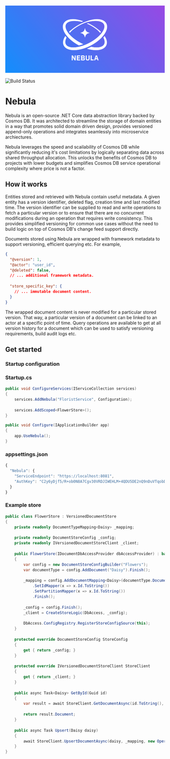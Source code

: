![alt text](Nebula.png "Nebula")

![Build Status](https://certainsix.visualstudio.com/CloudMaker/_apis/build/status/OpenSource/Nebula-CI?branchName=master)

Nebula
=====

Nebula is an open-source .NET Core data abstraction library backed by Cosmos DB. It was architected to streamline the storage of domain entities in a way that promotes solid domain driven design, provides versioned append-only operations and integrates seamlessly into microservice archiectures.

Nebula leverages the speed and scailability of Cosmos DB while significantly reducing it's cost limitations by logically separating data across shared throughput allocation. This unlocks the benefits of Cosmos DB to projects with lower budgets and simplifies Cosmos DB service operational complexity where price is not a factor.

## How it works

Entities stored and retrieved with Nebula contain useful metadata. A given entity has a version identifier, deleted flag, creation time and last modified time. The version identifier can be supplied to read and write operations to fetch a particular version or to ensure that there are no concurrent modifications during an operation that requires write consistency. This provides simplified versioning for common use cases without the need to build logic on top of Cosmos DB's change feed support directly.

Documents stored using Nebula are wrapped with framework metadata to support versioning, efficient querying etc. For example,

```json
{
  "@version": 1,
  "@actor": "user_id",
  "@deleted": false,
  // ... additional framework metadata.
  
  "store_specific_key": {
    // ... immutable document content.
  }
}
```

The wrapped document content is never modified for a particular stored version. That way, a particular version of a document can be linked to an actor at a specific point of time. Query operations are available to get at all version history for a document which can be used to satisfy versioning requirements, build audit logs etc.

## Get started

### Startup configuration

### Startup.cs

```csharp
public void ConfigureServices(IServiceCollection services)
{
    services.AddNebula("FloristService", Configuration);
    
    services.AddScoped<FlowerStore>();
}
```

```csharp
public void Configure(IApplicationBuilder app)
{
    app.UseNebula();
}
```

### appsettings.json

```javascript
{
  "Nebula": {
    "ServiceEndpoint": "https://localhost:8081",
    "AuthKey": "C2y6yDjf5/R+ob0N8A7Cgv30VRDJIWEHLM+4QDU5DE2nQ9nDuVTqobD4b8mGGyPMbIZnqyMsEcaGQy67XIw/Jw=="
  }
}

```
### Example store

```csharp
public class FlowerStore : VersionedDocumentStore
{
    private readonly DocumentTypeMapping<Daisy> _mapping;

    private readonly DocumentStoreConfig _config;
    private readonly IVersionedDocumentStoreClient _client;

    public FlowerStore(IDocumentDbAccessProvider dbAccessProvider) : base(dbAccessProvider, false)
    {
        var config = new DocumentStoreConfigBuilder("Flowers");
        var documentType = config.AddDocument("Daisy").Finish();

        _mapping = config.AddDocumentMapping<Daisy>(documentType.DocumentName)
            .SetIdMapper(x => x.Id.ToString())
            .SetPartitionMapper(x => x.Id.ToString())
            .Finish();

        _config = config.Finish();
        _client = CreateStoreLogic(DbAccess, _config);

        DbAccess.ConfigRegistry.RegisterStoreConfigSource(this);
    }

    protected override DocumentStoreConfig StoreConfig
    {
        get { return _config; }
    }

    protected override IVersionedDocumentStoreClient StoreClient
    {
        get { return _client; }
    }

    public async Task<Daisy> GetById(Guid id)
    {
        var result = await StoreClient.GetDocumentAsync(id.ToString(), _mapping, null);

        return result.Document;
    }

    public async Task Upsert(Daisy daisy)
    {
        await StoreClient.UpsertDocumentAsync(daisy, _mapping, new OperationOptions());
    }
}
```
